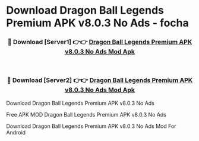 # Download Dragon Ball Legends Premium APK v8.0.3 No Ads - focha



<div align="center">
<h3>🔴 Download [Server1] 👉👉 <a href="https://momento.my/?title=Dragon_Ball_Legends_Premium_APK_v8.0.3_No_Ads">Dragon Ball Legends Premium APK v8.0.3 No Ads Mod Apk</a></h3><br>

<h3>🔴 Download [Server2] 👉👉 <a href="https://momento.my/?title=Dragon_Ball_Legends_Premium_APK_v8.0.3_No_Ads">Dragon Ball Legends Premium APK v8.0.3 No Ads Mod Apk</a></h3>
</div>



Download Dragon Ball Legends Premium APK v8.0.3 No Ads 

Free APK MOD Dragon Ball Legends Premium APK v8.0.3 No Ads 

Download Dragon Ball Legends Premium APK v8.0.3 No Ads Mod For Android
